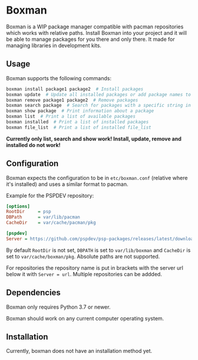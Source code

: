 # Boxman

Boxman is a WIP package manager compatible with pacman repositories which works with relative paths. Install Boxman into your project and it will be able to manage packages for you there and only there. It made for managing libraries in development kits.

## Usage

Boxman supports the following commands:

```bash
boxman install package1 package2  # Install packages
boxman update  # Update all installed packages or add package names to update specific ones
boxman remove package1 package2  # Remove packages
boxman search package  # Search for packages with a specific string in their name
boxman show package  # Print information about a package
boxman list  # Print a list of available packages
boxman installed  # Print a list of installed packages
boxman file_list  # Print a list of installed file_list
```

**Currently only list, search and show work! Install, update, remove and installed do not work!**

## Configuration

Boxman expects the configuration to be in `etc/boxman.conf` (relative where it's installed) and uses a similar format to pacman.

Example for the PSPDEV repository:
```ini
[options]
RootDir     = psp
DBPath      = var/lib/pacman
CacheDir    = var/cache/pacman/pkg

[pspdev]
Server = https://github.com/pspdev/psp-packages/releases/latest/download/
```

By default `RootDir` is not set, `DBPATH` is set to `var/lib/boxman` and `CacheDir` is set to `var/cache/boxman/pkg`. Absolute paths are not supported.

For repositories the repository name is put in brackets with the server url below it with `Server = url`. Multiple repositories can be addded.

## Dependencies

Boxman only requires Python 3.7 or newer.

Boxman should work on any current computer operating system.

## Installation

Currently, boxman does not have an installation method yet.
